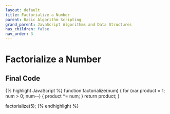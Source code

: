 ```yaml
---
layout: default
title: Factorialize a Number
parent: Basic Algorithm Scripting
grand_parent: JavaScript Algorithms and Data Structures
has_children: false
nav_order: 3
---
```

# Factorialize a Number

## Final Code

{% highlight JavaScript %}
function factorialize(num) {
  for (var product = 1; num > 0; num--) {
    product *= num;
  }
  return product;
}

factorialize(5);
{% endhighlight %}